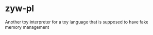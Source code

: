 # zyw-pl
Another toy interpreter for a toy language that is supposed to have fake memory management 
